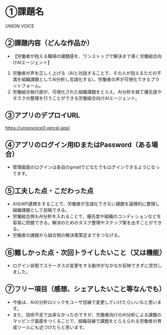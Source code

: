 # ①課題名
UNION VOICE

## ②課題内容（どんな作品か）
- 【労働者が抱える職場の課題感を、ワンストップで解決まで導く労働組合向けAIエージェント】
 1. 労働者が声を正しく上げる（AIと対話することで、その人が抱えるただの不満を組織課題としてAI分析し言語化する）。労働者の声が可視化できるプラットフォーム。
 2. 労働組合執行部が、可視化された組織課題をとらえ、AI分析を経て優先度やタスクの整理を行うことができる労働組合向けAIエージェント。

## ③アプリのデプロイURL
https://unionvoice0.vercel.app/

## ④アプリのログイン用IDまたはPassword（ある場合）
- 管理画面のログインは各自のgmailでどなたでもログインできるようになってます。

## ⑤工夫した点・こだわった点
- AIのAPI連携をすることで、労働者が言語化できない課題を論理的に整理し組織課題として投稿できる。
- 労働組合側もAI分析を入れることで、優先度や組織のコンディションなどを容易に把握できる。解決のためのタスク整理やステップ案を出すことができる。
- 労働者の課題から組合側の解決策策定までをつなげる。

## ⑥難しかった点・次回トライしたいこと（又は機能）
-  ログイン状態でステータスの変更をする動作がなかなか反映できずに苦労しました。

## ⑦フリー項目（感想、シェアしたいこと等なんでも）
- 今後は、AIの分析ロジックをユーザ目線で変更していけたらいいなと思います。
- また、技術不足で出来なかったのですが、労働者向けのAI分析による課題のマッピング画面をつくることで、組織目線で課題をとらえられる労働者の育成ツールにも近づけたらと思います。
